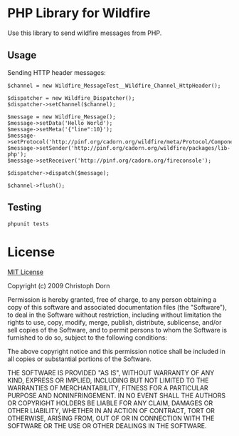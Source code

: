 
PHP Library for Wildfire
========================

Use this library to send wildfire messages from PHP.

Usage
-----

Sending HTTP header messages:

    $channel = new Wildfire_MessageTest__Wildfire_Channel_HttpHeader();
    
    $dispatcher = new Wildfire_Dispatcher();
    $dispatcher->setChannel($channel);
    
    $message = new Wildfire_Message();
    $message->setData('Hello World');
    $message->setMeta('{"line":10}');
    $message->setProtocol('http://pinf.org/cadorn.org/wildfire/meta/Protocol/Component/0.1');
    $message->setSender('http://pinf.org/cadorn.org/wildfire/packages/lib-php');
    $message->setReceiver('http://pinf.org/cadorn.org/fireconsole');        
    
    $dispatcher->dispatch($message);
    
    $channel->flush();



Testing
-------

    phpunit tests



License
=======

[MIT License](http://www.opensource.org/licenses/mit-license.php)

Copyright (c) 2009 Christoph Dorn

Permission is hereby granted, free of charge, to any person obtaining a copy
of this software and associated documentation files (the "Software"), to deal
in the Software without restriction, including without limitation the rights
to use, copy, modify, merge, publish, distribute, sublicense, and/or sell
copies of the Software, and to permit persons to whom the Software is
furnished to do so, subject to the following conditions:

The above copyright notice and this permission notice shall be included in
all copies or substantial portions of the Software.

THE SOFTWARE IS PROVIDED "AS IS", WITHOUT WARRANTY OF ANY KIND, EXPRESS OR
IMPLIED, INCLUDING BUT NOT LIMITED TO THE WARRANTIES OF MERCHANTABILITY,
FITNESS FOR A PARTICULAR PURPOSE AND NONINFRINGEMENT. IN NO EVENT SHALL THE
AUTHORS OR COPYRIGHT HOLDERS BE LIABLE FOR ANY CLAIM, DAMAGES OR OTHER
LIABILITY, WHETHER IN AN ACTION OF CONTRACT, TORT OR OTHERWISE, ARISING FROM,
OUT OF OR IN CONNECTION WITH THE SOFTWARE OR THE USE OR OTHER DEALINGS IN
THE SOFTWARE.

